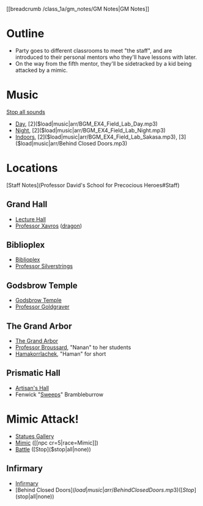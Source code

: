 [[breadcrumb /class_1a/gm_notes/GM Notes|GM Notes]]

# Outline

* Party goes to different classrooms to meet "the staff", and are introduced to their personal mentors who they'll have lessons with later.
* On the way from the fifth mentor, they'll be sidetracked by a kid being attacked by a mimic.

# Music

[Stop all sounds]($stop|all|none)

* [Day]($load|music|arr/BGM_EX4_Town_O_Day.mp3), [2]($load|music|arr/BGM_EX4_Field_Lab_Day.mp3)
* [Night]($load|music|arr/BGM_EX4_Town_O_Night.mp3), [2]($load|music|arr/BGM_EX4_Field_Lab_Night.mp3)
* [Indoors]($load|music|arr/BGM_EX4_Town_O_Room.mp3), [2]($load|music|arr/BGM_EX4_Field_Lab_Sakasa.mp3), [3]($load|music|arr/Behind Closed Doors.mp3)

# Locations

[Staff Notes](Professor David's School for Precocious Heroes#Staff)

## Grand Hall

* [Lecture Hall](^class_1a/intro/main_lecture_hall.jfif)
* [Professor Xavros](^class_1a/xavros.jfif) ([dragon](^class_1a/xavros_dragon.jfif))

## Biblioplex

* [Biblioplex](^class_1a/intro/library.jfif)
* [Professor Silverstrings](^class_1a/professor_silverstrings2.jfif)

## Godsbrow Temple

* [Godsbrow Temple](^class_1a/intro/temple.jfif)
* [Professor Goldgraver](^class_1a/professor_goldgraver.jfif)

## The Grand Arbor

* [The Grand Arbor](^class_1a/intro/campgrounds.jfif)
* [Professor Broussard](^class_1a/seraphina_broussard.png), "Nanan" to her students
* [Hamakorrlachek](^class_1a/hamakorrlachek.jfif), "Haman" for short

## Prismatic Hall

* [Artisan's Hall](^class_1a/intro/artisans_hall.jfif)
* Fenwick "[Sweeps](^class_1a/sweeps.jpg)" Brambleburrow

# Mimic Attack!

* [Statues Gallery](^class_1a/intro/statues_gallery.jfif)
* [Mimic](^class_1a/intro/mimic.png) ([[npc cr=5|race=Mimic]])
* [Battle]($load|music|arr/BGM_EX4_Field_Lab_Battle.mp3) ([Stop]($stop|all|none))

## Infirmary

* [Infirmary](^class_1a/intro/infirmary.jfif)
* [Behind Closed Doors]($load|music|arr/Behind Closed Doors.mp3) ([Stop]($stop|all|none))
